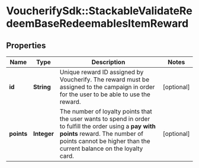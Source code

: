 # VoucherifySdk::StackableValidateRedeemBaseRedeemablesItemReward

## Properties

| Name | Type | Description | Notes |
| ---- | ---- | ----------- | ----- |
| **id** | **String** | Unique reward ID assigned by Voucherify. The reward must be assigned to the campaign in order for the user to be able to use the reward. | [optional] |
| **points** | **Integer** | The number of loyalty points that the user wants to spend in order to fulfill the order using a **pay with points** reward. The number of points cannot be higher than the current balance on the loyalty card. | [optional] |

